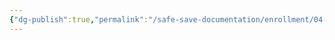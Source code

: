 ```yaml
---
{"dg-publish":true,"permalink":"/safe-save-documentation/enrollment/04-enrollment-info-and-required-docs/"}
---
```



